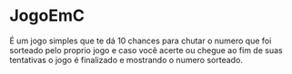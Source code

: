 # JogoEmC
 
É um jogo simples que te dá 10 chances para chutar o numero que foi sorteado pelo proprio jogo e caso você acerte ou chegue ao fim de suas tentativas o jogo é finalizado e mostrando o numero sorteado.